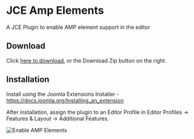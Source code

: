 # JCE Amp Elements
A JCE Plugin to enable AMP element support in the editor

## Download
Click [here to download](https://github.com/widgetfactory/jce-editor-amp/archive/master.zip), or the Download Zip button on the right.

## Installation
Install using the Joomla Extensions Installer - https://docs.joomla.org/Installing_an_extension

After installation, assign the plugin to an Editor Profile in Editor Profiles -> Features & Layout -> Additional Features.

![Enable AMP Elements](https://cdn.joomlacontenteditor.net/images/docs/svg/jce-editor-svg-enable.jpg)
